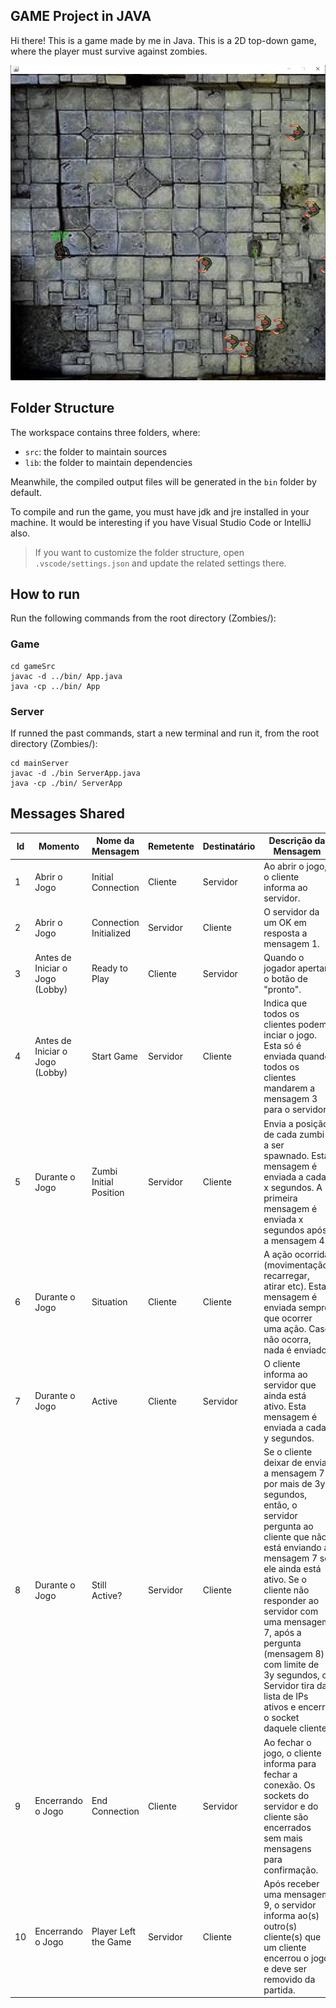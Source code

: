 ## GAME Project in JAVA

Hi there! This is a game made by me in Java.
This is a 2D top-down game, where the player must survive against zombies.

![Game](src/game/images/demo/showing_game.jpg)

## Folder Structure

The workspace contains three folders, where:

- `src`: the folder to maintain sources
- `lib`: the folder to maintain dependencies

Meanwhile, the compiled output files will be generated in the `bin` folder by default.

To compile and run the game, you must have jdk and jre installed in your machine. It would be interesting if you have Visual Studio Code or IntelliJ also.

> If you want to customize the folder structure, open `.vscode/settings.json` and update the related settings there.

## How to run

Run the following commands from the root directory (Zombies/):

### Game

```
cd gameSrc
javac -d ../bin/ App.java
java -cp ../bin/ App
```

### Server

If runned the past commands, start a new terminal and run it, from the root directory (Zombies/):

```
cd mainServer
javac -d ./bin ServerApp.java
java -cp ./bin/ ServerApp
```

## Messages Shared

| Id  | Momento                         | Nome da Mensagem       | Remetente | Destinatário | Descrição da Mensagem                                                                                                                                                                                                                                                                                                                                               |
| --- | ------------------------------- | ---------------------- | --------- | ------------ | ------------------------------------------------------------------------------------------------------------------------------------------------------------------------------------------------------------------------------------------------------------------------------------------------------------------------------------------------------------------- |
| 1   | Abrir o Jogo                    | Initial Connection     | Cliente   | Servidor     | Ao abrir o jogo, o cliente informa ao servidor.                                                                                                                                                                                                                                                                                                                     |
| 2   | Abrir o Jogo                    | Connection Initialized | Servidor  | Cliente      | O servidor da um OK em resposta a mensagem 1.                                                                                                                                                                                                                                                                                                                       |
| 3   | Antes de Iniciar o Jogo (Lobby) | Ready to Play          | Cliente   | Servidor     | Quando o jogador apertar o botão de "pronto".                                                                                                                                                                                                                                                                                                                       |
| 4   | Antes de Iniciar o Jogo (Lobby) | Start Game             | Servidor  | Cliente      | Indica que todos os clientes podem inciar o jogo. Esta só é enviada quando todos os clientes mandarem a mensagem 3 para o servidor.                                                                                                                                                                                                                                 |
| 5   | Durante o Jogo                  | Zumbi Initial Position | Servidor  | Cliente      | Envia a posição de cada zumbi a ser spawnado. Esta mensagem é enviada a cada x segundos. A primeira mensagem é enviada x segundos após a mensagem 4.                                                                                                                                                                                                                |
| 6   | Durante o Jogo                  | Situation              | Cliente   | Cliente      | A ação ocorrida (movimentação, recarregar, atirar etc). Esta mensagem é enviada sempre que ocorrer uma ação. Caso não ocorra, nada é enviado.                                                                                                                                                                                                                       |
| 7   | Durante o Jogo                  | Active                 | Cliente   | Servidor     | O cliente informa ao servidor que ainda está ativo. Esta mensagem é enviada a cada y segundos.                                                                                                                                                                                                                                                                      |
| 8   | Durante o Jogo                  | Still Active?          | Servidor  | Cliente      | Se o cliente deixar de enviar a mensagem 7 por mais de 3y segundos, então, o servidor pergunta ao cliente que não está enviando a mensagem 7 se ele ainda está ativo. Se o cliente não responder ao servidor com uma mensagem 7, após a pergunta (mensagem 8) com limite de 3y segundos, o Servidor tira da lista de IPs ativos e encerra o socket daquele cliente. |
| 9   | Encerrando o Jogo               | End Connection         | Cliente   | Servidor     | Ao fechar o jogo, o cliente informa para fechar a conexão. Os sockets do servidor e do cliente são encerrados sem mais mensagens para confirmação.                                                                                                                                                                                                                  |
| 10  | Encerrando o Jogo               | Player Left the Game   | Servidor  | Cliente      | Após receber uma mensagem 9, o servidor informa ao(s) outro(s) cliente(s) que um cliente encerrou o jogo e deve ser removido da partida.                                                                                                                                                                                                                            |
